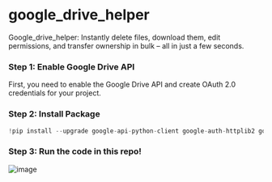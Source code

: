 # google_drive_helper
Google_drive_helper: Instantly delete files, download them, edit permissions, and transfer ownership in bulk – all in just a few seconds.

### Step 1: Enable Google Drive API

First, you need to enable the Google Drive API and create OAuth 2.0 credentials for your project.

### Step 2: Install Package
 
```python
!pip install --upgrade google-api-python-client google-auth-httplib2 google-auth-oauthlib
```

### Step 3: Run the code in this repo!
![image](https://github.com/user-attachments/assets/f9d4db80-0d78-4e94-9584-0580942d174e)

 
